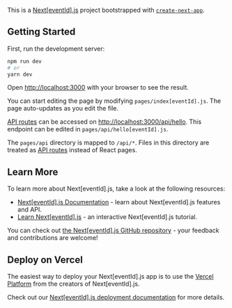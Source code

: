 This is a [Next[eventId].js](https://nextjs.org/) project bootstrapped with [`create-next-app`](https://github.com/vercel/next.js/tree/canary/packages/create-next-app).

## Getting Started

First, run the development server:

```bash
npm run dev
# or
yarn dev
```

Open [http://localhost:3000](http://localhost:3000) with your browser to see the result.

You can start editing the page by modifying `pages/index[eventId].js`. The page auto-updates as you edit the file.

[API routes](https://nextjs.org/docs/api-routes/introduction) can be accessed on [http://localhost:3000/api/hello](http://localhost:3000/api/hello). This endpoint can be edited in `pages/api/hello[eventId].js`.

The `pages/api` directory is mapped to `/api/*`. Files in this directory are treated as [API routes](https://nextjs.org/docs/api-routes/introduction) instead of React pages.

## Learn More

To learn more about Next[eventId].js, take a look at the following resources:

- [Next[eventId].js Documentation](https://nextjs.org/docs) - learn about Next[eventId].js features and API.
- [Learn Next[eventId].js](https://nextjs.org/learn) - an interactive Next[eventId].js tutorial.

You can check out [the Next[eventId].js GitHub repository](https://github.com/vercel/next.js/) - your feedback and contributions are welcome!

## Deploy on Vercel

The easiest way to deploy your Next[eventId].js app is to use the [Vercel Platform](https://vercel.com/new?utm_medium=default-template&filter=next.js&utm_source=create-next-app&utm_campaign=create-next-app-readme) from the creators of Next[eventId].js.

Check out our [Next[eventId].js deployment documentation](https://nextjs.org/docs/deployment) for more details.
